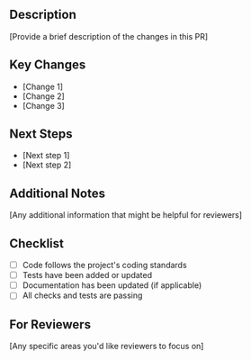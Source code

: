 ## Description
[Provide a brief description of the changes in this PR]

## Key Changes
- [Change 1]
- [Change 2]
- [Change 3]

## Next Steps
- [Next step 1]
- [Next step 2]

## Additional Notes
[Any additional information that might be helpful for reviewers]

## Checklist
- [ ] Code follows the project's coding standards
- [ ] Tests have been added or updated
- [ ] Documentation has been updated (if applicable)
- [ ] All checks and tests are passing

## For Reviewers
[Any specific areas you'd like reviewers to focus on]